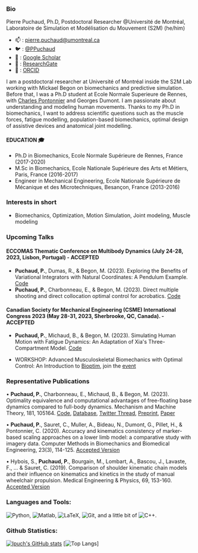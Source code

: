 <!--
**Ipuch/Ipuch** is a ✨ _special_ ✨ repository because its `README.md` (this file) appears on your GitHub profile.

Here are some ideas to get you started:

- 🔭 I’m currently working on ...
- 🌱 I’m currently learning ...
- 👯 I’m looking to collaborate on ...
- 🤔 I’m looking for help with ...
- 💬 Ask me about ...
- 📫 How to reach me: ...
- 😄 Pronouns: ...
- ⚡ Fun fact: ...
-->
### Bio
Pierre Puchaud, Ph.D, Postdoctoral Researcher @Université de Montréal, Laboratoire de Simulation et Modélisation du Mouvement (S2M)
(he/him)

- 📫 : pierre.puchaud@umontreal.ca
- 🐦 : [@PPuchaud](https://twitter.com/PPuchaud)
- 📜 : [Google Scholar](https://scholar.google.ca/citations?user=hQiWOx4AAAAJ&hl=fr&oi=ao)
- 📄 : [ResearchGate](https://www.researchgate.net/profile/Pierre-Puchaud)
- 📄 : [ORCID](https://orcid.org/0000-0002-9335-630X)

<!--  I have a passion for learning and sharing my knowledge with others in a way that's as public as possible. 
 🔭 I’m currently working on the optimal control for human motion . 
 👯 I’m looking to collaborate with biomechanists
🥅 2023 Goals: Contribute more to Open Source projects.-->

I am a postdoctoral researcher at Université of Montréal inside the S2M Lab 
working with Mickael Begon on biomechanics and predictive simulation. 
Before that, I was a Ph.D student at Ecole Normale Superieure de Rennes, 
with [Charles Pontonnier](https://github.com/cpontonn) and Georges Dumont.
I am passionate about understanding and modeling human movements. 
Thanks to my Ph.D in biomechanics, I want to address scientific questions 
such as the muscle forces, fatigue modelling, population-based biomechanics, optimal design of assistive devices and anatomical joint modelling.

#### EDUCATION 🎓
- Ph.D in Biomechanics, Ecole Normale Supérieure de Rennes, France (2017-2020)
- M.Sc in Biomechanics, Ecole Nationale Supérieure des Arts et Métiers, Paris, France (2016-2017)
- Engineer in Mechanical Engineering, Ecole Nationale Supérieure de Mécanique et des Microtechniques, Besançon, France (2013-2016)

### Interests in short
- Biomechanics, Optimization, Motion Simulation, Joint modeling, Muscle modeling

### Upcoming Talks
#### ECCOMAS Thematic Conference on Multibody Dynamics (July 24-28, 2023, Lisbon, Portugal) - ACCEPTED
  - **Puchaud, P.**, Dumas, R., & Begon, M. (2023). 
  Exploring the Benefits of Variational Integrators with Natural Coordinates: A Pendulum Example. [Code](https://github.com/Ipuch/variational_integrator) 
  - **Puchaud, P.**, Charbonneau, E., & Begon, M. (2023). 
  Direct multiple shooting and direct collocation optimal control for acrobatics. [Code](https://github.com/Ipuch/msd-somersaults)

#### Canadian Society for Mechanical Engineering (CSME) International Congress 2023 (May 28-31, 2023, Sherbrooke, QC, Canada). - ACCEPTED

  - **Puchaud, P.**, Michaud, B., & Begon, M. (2023). 
Simulating Human Motion with Fatigue Dynamics: An Adaptation of Xia's Three-Compartment Model. [Code](https://github.com/Ipuch/dumbell_lifting)

  - WORKSHOP: Advanced Musculoskeletal Biomechanics with Optimal Control: An Introduction to [Bioptim](https://github.com/pyomeca/bioptim), join the [event](https://www.eventbrite.fr/e/advanced-musculoskeletal-biomechanics-with-optimal-control-an-introduction-tickets-620214968667)

### Representative Publications

• **Puchaud, P.**, Charbonneau, E., Michaud, B., & Begon, M. (2023). 
Optimality equivalence and computational advantages of free-floating base dynamics compared to full-body dynamics. 
Mechanism and Machine Theory, 181, 105164. 
[Code](https://github.com/Ipuch/OnDynamicsForSomersaults), 
[Database](https://data.mendeley.com/datasets/rz8t786st8), 
[Twitter Thread](https://twitter.com/PPuchaud/status/1611487091166416897), 
[Preprint](https://papers.ssrn.com/sol3/papers.cfm?abstract_id=4096894), 
[Paper](https://www.sciencedirect.com/science/article/abs/pii/S0094114X22004098?via%3Dihub)

• **Puchaud, P.**, Sauret, C., Muller, A., Bideau, N., Dumont, G., Pillet, H., & Pontonnier, C. (2020). 
Accuracy and kinematics consistency of marker-based scaling approaches on a lower limb model: 
a comparative study with imagery data. 
Computer Methods in Biomechanics and Biomedical Engineering, 23(3), 114-125. 
[Accepted Version](https://hal-insa-rennes.archives-ouvertes.fr/hal-02546021/)

• Hybois, S., **Puchaud, P.**, Bourgain, M., Lombart, A., Bascou, J., Lavaste, F., ... & Sauret, C. (2019). 
Comparison of shoulder kinematic chain models and their influence 
on kinematics and kinetics in the study of manual wheelchair propulsion. 
Medical Engineering & Physics, 69, 153-160. 
[Accepted Version](https://sam.ensam.eu/bitstream/handle/10985/15835/IBHGC_MEP_2019_HYBOIS.pdf?sequence=3&isAllowed=y) 

### Languages and Tools:
![Python](https://img.shields.io/badge/python-3670A0?style=for-the-badge&logo=python&logoColor=ffdd54),
![Matlab](https://img.shields.io/badge/Matlab-3670A0?style=for-the-badge&logo=matlab&logoColor=ffdd54),
![LaTeX](https://img.shields.io/badge/latex-%23008080.svg?style=for-the-badge&logo=latex&logoColor=white),
![Git](https://img.shields.io/badge/git-%23F05033.svg?style=for-the-badge&logo=git&logoColor=white), and a little bit of 
![C++](https://img.shields.io/badge/c++-%2300599C.svg?style=for-the-badge&logo=c%2B%2B&logoColor=white).

### Github Statistics:

[![Ipuch's GitHub stats](https://github-readme-stats.vercel.app/api?username=Ipuch&show_icons=true&theme=calm)](https://github.com/Ipuch/github-readme-stats)
[![Top Langs](https://github-readme-stats.vercel.app/api/top-langs/?username=Ipuch&layout=compact&theme=calm)]


